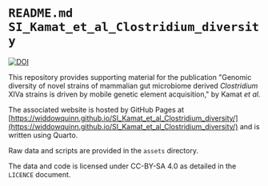 # `README.md SI_Kamat_et_al_Clostridium_diversity`

[![DOI](https://zenodo.org/badge/724216638.svg)](https://zenodo.org/doi/10.5281/zenodo.10560970)

This repository provides supporting material for the publication "Genomic diversity of novel strains of mammalian gut microbiome derived _Clostridium_ XIVa strains is driven by mobile genetic element acquisition," by Kamat _et al._

The associated website is hosted by GitHub Pages at [https://widdowquinn.github.io/SI_Kamat_et_al_Clostridium_diversity/](https://widdowquinn.github.io/SI_Kamat_et_al_Clostridium_diversity/) and is written using Quarto.

Raw data and scripts are provided in the `assets` directory.

The data and code is licensed under CC-BY-SA 4.0 as detailed in the `LICENCE` document.
